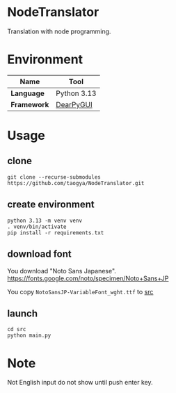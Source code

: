 # NodeTranslator
Translation with node programming.

# Environment
| Name          | Tool                                                |
| ------------- | --------------------------------------------------- |
| **Language**  | Python 3.13                                         |
| **Framework** | [DearPyGUI](https://github.com/hoffstadt/DearPyGui) |

# Usage
## clone
```
git clone --recurse-submodules https://github.com/taogya/NodeTranslator.git
```

## create environment
```
python 3.13 -m venv venv
. venv/bin/activate
pip install -r requirements.txt
```

## download font
You download "Noto Sans Japanese".
https://fonts.google.com/noto/specimen/Noto+Sans+JP

You copy `NotoSansJP-VariableFont_wght.ttf` to [src](/src)

## launch
```
cd src
python main.py
```



# Note
Not English input do not show until push enter key.
